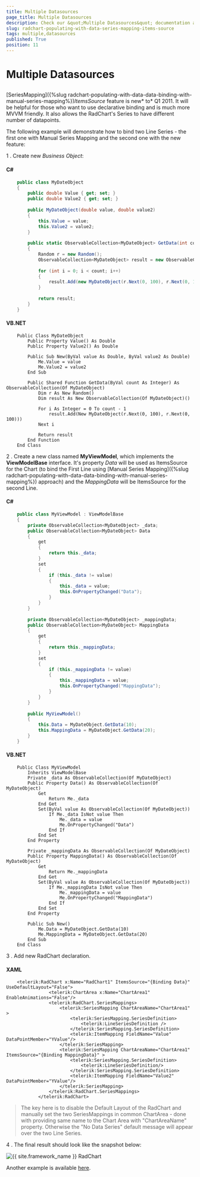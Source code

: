 ```yaml
---
title: Multiple Datasources
page_title: Multiple Datasources
description: Check our &quot;Multiple Datasources&quot; documentation article for the RadChart {{ site.framework_name }} control.
slug: radchart-populating-with-data-series-mapping-items-source
tags: multiple,datasources
published: True
position: 11
---
```


# Multiple Datasources



## 

[SeriesMapping]({%slug radchart-populating-with-data-data-binding-with-manual-series-mapping%})*ItemsSource* feature is new* to* Q1 2011. It will be helpful for those who want to use declarative binding and is much more MVVM friendly. It also allows the RadChart's Series to have different number of datapoints.  

The following example will demonstrate how to bind two Line Series - the first one with Manual Series Mapping and the second one with the new feature:

1 . Create new *Business Object*:

#### __C#__

```C#
	public class MyDateObject
	{
	    public double Value { get; set; }
	    public double Value2 { get; set; }
	
	    public MyDateObject(double value, double value2)
	    {
	        this.Value = value;
	        this.Value2 = value2; 
	    }
	
	    public static ObservableCollection<MyDateObject> GetData(int count)
	    {
	        Random r = new Random();
	        ObservableCollection<MyDateObject> result = new ObservableCollection<MyDateObject>();
	
	        for (int i = 0; i < count; i++)
	        {
	            result.Add(new MyDateObject(r.Next(0, 100), r.Next(0, 100)));
	        }
	
	        return result;
	    }
	}
```



#### __VB.NET__

```VB.NET
	Public Class MyDateObject
	    Public Property Value() As Double
	    Public Property Value2() As Double
	
	    Public Sub New(ByVal value As Double, ByVal value2 As Double)
	        Me.Value = value
	        Me.Value2 = value2
	    End Sub
	
	    Public Shared Function GetData(ByVal count As Integer) As ObservableCollection(Of MyDateObject)
	        Dim r As New Random()
	        Dim result As New ObservableCollection(Of MyDateObject)()
	
	        For i As Integer = 0 To count - 1
	            result.Add(New MyDateObject(r.Next(0, 100), r.Next(0, 100)))
	        Next i
	
	        Return result
	    End Function
	End Class
```



2 . Create a new class named __MyViewModel__, which implements the __ViewModelBase__ interface. It's property *Data* will be used as ItemsSource for the Chart (to bind the First Line using [Manual Series Mapping]({%slug radchart-populating-with-data-data-binding-with-manual-series-mapping%}) approach) and the *MappingData* will be ItemsSource for the second Line.

#### __C#__

```C#
	public class MyViewModel : ViewModelBase
	{
	    private ObservableCollection<MyDateObject> _data;
	    public ObservableCollection<MyDateObject> Data
	    {
	        get
	        {
	            return this._data;
	        }
	        set
	        {
	            if (this._data != value)
	            {
	                this._data = value;
	                this.OnPropertyChanged("Data");
	            }
	        }
	    }
	
	    private ObservableCollection<MyDateObject> _mappingData;
	    public ObservableCollection<MyDateObject> MappingData
	    {
	        get
	        {
	            return this._mappingData;
	        }
	        set
	        {
	            if (this._mappingData != value)
	            {
	                this._mappingData = value;
	                this.OnPropertyChanged("MappingData");
	            }
	        }
	    }
	
	    public MyViewModel()
	    {
	        this.Data = MyDateObject.GetData(10);
	        this.MappingData = MyDateObject.GetData(20);
	    }
	}
```



#### __VB.NET__

```VB.NET
	Public Class MyViewModel
	    Inherits ViewModelBase
	    Private _data As ObservableCollection(Of MyDateObject)
	    Public Property Data() As ObservableCollection(Of MyDateObject)
	        Get
	            Return Me._data
	        End Get
	        Set(ByVal value As ObservableCollection(Of MyDateObject))
	            If Me._data IsNot value Then
	                Me._data = value
	                Me.OnPropertyChanged("Data")
	            End If
	        End Set
	    End Property
	
	    Private _mappingData As ObservableCollection(Of MyDateObject)
	    Public Property MappingData() As ObservableCollection(Of MyDateObject)
	        Get
	            Return Me._mappingData
	        End Get
	        Set(ByVal value As ObservableCollection(Of MyDateObject))
	            If Me._mappingData IsNot value Then
	                Me._mappingData = value
	                Me.OnPropertyChanged("MappingData")
	            End If
	        End Set
	    End Property
	
	    Public Sub New()
	        Me.Data = MyDateObject.GetData(10)
	        Me.MappingData = MyDateObject.GetData(20)
	    End Sub
	End Class
```



3 . Add new RadChart declaration.

#### __XAML__

```XAML
	<telerik:RadChart x:Name="RadChart1" ItemsSource="{Binding Data}" UseDefaultLayout="False">
	            <telerik:ChartArea x:Name="ChartArea1" EnableAnimations="False"/>
	            <telerik:RadChart.SeriesMappings>
	                <telerik:SeriesMapping ChartAreaName="ChartArea1" >
	                    <telerik:SeriesMapping.SeriesDefinition>
	                        <telerik:LineSeriesDefinition />
	                    </telerik:SeriesMapping.SeriesDefinition>
	                    <telerik:ItemMapping FieldName="Value" DataPointMember="YValue"/>
	                </telerik:SeriesMapping>
	                <telerik:SeriesMapping ChartAreaName="ChartArea1" ItemsSource="{Binding MappingData}" >
	                    <telerik:SeriesMapping.SeriesDefinition>
	                        <telerik:LineSeriesDefinition/>
	                    </telerik:SeriesMapping.SeriesDefinition>
	                    <telerik:ItemMapping FieldName="Value2" DataPointMember="YValue"/>
	                </telerik:SeriesMapping>
	            </telerik:RadChart.SeriesMappings>
	        </telerik:RadChart>
```



>The key here is to disable the Default Layout of the RadChart and manually set the two SeriesMappings in common ChartArea - done with providing same name to the Chart Area with "ChartAreaName" property. Otherwise the "No Data Series" default message will appear over the two Line Series.

4 . The final result should look like the snapshot below:

![{{ site.framework_name }} RadChart  ](images/RadChart_PopulatingWithData_SMItemsSource.png)



Another example is available [here](https://demos.telerik.com/silverlight/#Chart/MultipleDataSources).

